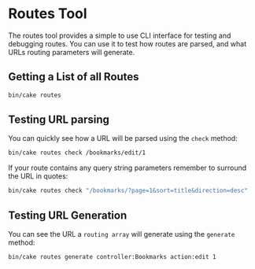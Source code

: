 # Routes Tool

The routes tool provides a simple to use CLI interface for testing and debugging
routes. You can use it to test how routes are parsed, and what URLs routing
parameters will generate.

## Getting a List of all Routes

``` bash
bin/cake routes
```

## Testing URL parsing

You can quickly see how a URL will be parsed using the `check` method:

``` bash
bin/cake routes check /bookmarks/edit/1
```

If your route contains any query string parameters remember to surround the URL
in quotes:

``` bash
bin/cake routes check "/bookmarks/?page=1&sort=title&direction=desc"
```

## Testing URL Generation

You can see the URL a `routing array` will generate using the
`generate` method:

``` bash
bin/cake routes generate controller:Bookmarks action:edit 1
```
